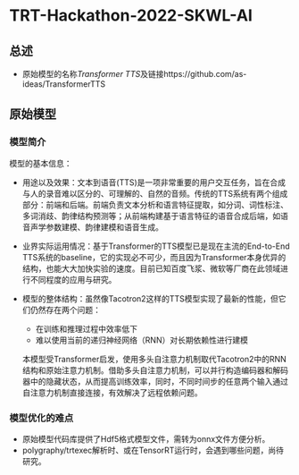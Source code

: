 # TRT-Hackathon-2022-SKWL-AI

## 总述
- 原始模型的名称*Transformer TTS*及链接https://github.com/as-ideas/TransformerTTS

## 原始模型
### 模型简介
模型的基本信息：
- 用途以及效果：文本到语音(TTS)是一项非常重要的用户交互任务，旨在合成与人的录音难以区分的、可理解的、自然的音频。传统的TTS系统有两个组成部分：前端和后端。前端负责文本分析和语言特征提取，如分词、词性标注、多词消歧、韵律结构预测等；从前端构建基于语言特征的语音合成后端，如语音声学参数建模、韵律建模和语音生成。

- 业界实际运用情况：基于Transformer的TTS模型已是现在主流的End-to-End TTS系统的baseline，它的实现必不可少，而且因为Transformer本身优异的结构，也能大大加快实验的速度。目前已知百度飞浆、微软等厂商在此领域进行不同程度的应用与研究。

- 模型的整体结构：虽然像Tacotron2这样的TTS模型实现了最新的性能，但它们仍然存在两个问题：

  - 在训练和推理过程中效率低下
  - 难以使用当前的递归神经网络（RNN）对长期依赖性进行建模

  本模型受Transformer启发，使用多头自注意力机制取代Tacotron2中的RNN结构和原始注意力机制。借助多头自注意力机制，可以并行构造编码器和解码器中的隐藏状态，从而提高训练效率，同时，不同时间步的任意两个输入通过自注意力机制直接连接，有效解决了远程依赖问题。

### 模型优化的难点
- 原始模型代码库提供了Hdf5格式模型文件，需转为onnx文件方便分析。
-  polygraphy/trtexec解析时、或在TensorRT运行时，会遇到哪些问题，尚待研究。
  

